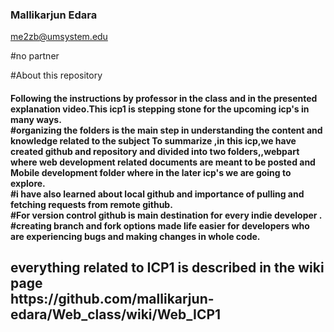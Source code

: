 
### Mallikarjun Edara
me2zb@umsystem.edu

#no partner </br>

#About this repository </br>
<h4>Following the instructions by professor in the class and in the presented explanation video.This icp1 is stepping stone for the upcoming icp's in many ways.</br>
#organizing the folders is the main step in understanding the content and knowledge related to the subject
To summarize ,in this icp,we have created github and repository and divided into two folders,,webpart where web development related documents are meant to be posted and Mobile development folder where in the later icp's we are going to explore.</br>
#i have also learned about local github and importance of pulling and fetching requests from remote github.</br>
#For version control github is main destination for every indie developer .</br>
#creating branch and fork options made life easier for developers who are experiencing bugs and making changes in whole code.</br>
<h2>everything related to ICP1 is described in the wiki page</br>
https://github.com/mallikarjun-edara/Web_class/wiki/Web_ICP1
